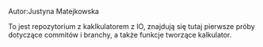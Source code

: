 Autor:Justyna Matejkowska


To jest repozytorium z kaklkulatorem z IO, znajdują się tutaj pierwsze próby dotyczące commitów i branchy, a także funkcje tworzące kalkulator.

